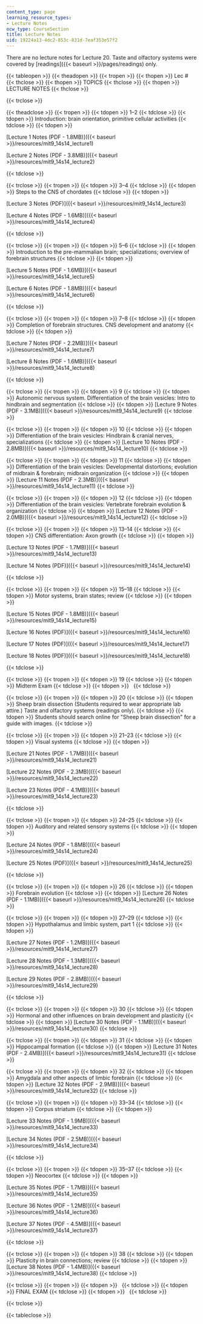 ```yaml
---
content_type: page
learning_resource_types:
- Lecture Notes
ocw_type: CourseSection
title: Lecture Notes
uid: 19224a13-4dc2-853c-831d-7eaf353e57f2
---
```


There are no lecture notes for Lecture 20. Taste and olfactory systems were covered by [readings]({{< baseurl >}}/pages/readings) only.

{{< tableopen >}}
{{< theadopen >}}
{{< tropen >}}
{{< thopen >}}
Lec #
{{< thclose >}}
{{< thopen >}}
TOPICS
{{< thclose >}}
{{< thopen >}}
LECTURE NOTES
{{< thclose >}}

{{< trclose >}}

{{< theadclose >}}
{{< tropen >}}
{{< tdopen >}}
1–2
{{< tdclose >}}
{{< tdopen >}}
Introduction: brain orientation, primitive cellular activities
{{< tdclose >}}
{{< tdopen >}}


[Lecture 1 Notes (PDF - 1.8MB)]({{< baseurl >}}/resources/mit9_14s14_lecture1)

[Lecture 2 Notes (PDF - 3.8MB)]({{< baseurl >}}/resources/mit9_14s14_lecture2)


{{< tdclose >}}

{{< trclose >}}
{{< tropen >}}
{{< tdopen >}}
3–4
{{< tdclose >}}
{{< tdopen >}}
Steps to the CNS of chordates
{{< tdclose >}}
{{< tdopen >}}


[Lecture 3 Notes (PDF)]({{< baseurl >}}/resources/mit9_14s14_lecture3)

[Lecture 4 Notes (PDF - 1.6MB)]({{< baseurl >}}/resources/mit9_14s14_lecture4)


{{< tdclose >}}

{{< trclose >}}
{{< tropen >}}
{{< tdopen >}}
5–6
{{< tdclose >}}
{{< tdopen >}}
Introduction to the pre-mammalian brain; specializations; overview of forebrain structures
{{< tdclose >}}
{{< tdopen >}}


[Lecture 5 Notes (PDF - 1.6MB)]({{< baseurl >}}/resources/mit9_14s14_lecture5)

[Lecture 6 Notes (PDF - 1.8MB)]({{< baseurl >}}/resources/mit9_14s14_lecture6)


{{< tdclose >}}

{{< trclose >}}
{{< tropen >}}
{{< tdopen >}}
7–8
{{< tdclose >}}
{{< tdopen >}}
Completion of forebrain structures. CNS development and anatomy
{{< tdclose >}}
{{< tdopen >}}


[Lecture 7 Notes (PDF - 2.2MB)]({{< baseurl >}}/resources/mit9_14s14_lecture7)

[Lecture 8 Notes (PDF - 1.6MB)]({{< baseurl >}}/resources/mit9_14s14_lecture8)


{{< tdclose >}}

{{< trclose >}}
{{< tropen >}}
{{< tdopen >}}
9
{{< tdclose >}}
{{< tdopen >}}
Autonomic nervous system. Differentiation of the brain vesicles: Intro to hindbrain and segmentation
{{< tdclose >}}
{{< tdopen >}}
[Lecture 9 Notes (PDF - 3.1MB)]({{< baseurl >}}/resources/mit9_14s14_lecture9)
{{< tdclose >}}

{{< trclose >}}
{{< tropen >}}
{{< tdopen >}}
10
{{< tdclose >}}
{{< tdopen >}}
Differentiation of the brain vesicles: Hindbrain & cranial nerves, specializations
{{< tdclose >}}
{{< tdopen >}}
[Lecture 10 Notes (PDF - 2.8MB)]({{< baseurl >}}/resources/mit9_14s14_lecture10)
{{< tdclose >}}

{{< trclose >}}
{{< tropen >}}
{{< tdopen >}}
11
{{< tdclose >}}
{{< tdopen >}}
Differentiation of the brain vesicles: Developmental distortions; evolution of midbrain & forebrain; midbrain organization
{{< tdclose >}}
{{< tdopen >}}
[Lecture 11 Notes (PDF - 2.3MB)]({{< baseurl >}}/resources/mit9_14s14_lecture11)
{{< tdclose >}}

{{< trclose >}}
{{< tropen >}}
{{< tdopen >}}
12
{{< tdclose >}}
{{< tdopen >}}
Differentiation of the brain vesicles: Vertebrate forebrain evolution & organization
{{< tdclose >}}
{{< tdopen >}}
[Lecture 12 Notes (PDF - 2.0MB)]({{< baseurl >}}/resources/mit9_14s14_lecture12)
{{< tdclose >}}

{{< trclose >}}
{{< tropen >}}
{{< tdopen >}}
13–14
{{< tdclose >}}
{{< tdopen >}}
CNS differentiation: Axon growth
{{< tdclose >}}
{{< tdopen >}}


[Lecture 13 Notes (PDF - 1.7MB)]({{< baseurl >}}/resources/mit9_14s14_lecture13)

[Lecture 14 Notes (PDF)]({{< baseurl >}}/resources/mit9_14s14_lecture14)


{{< tdclose >}}

{{< trclose >}}
{{< tropen >}}
{{< tdopen >}}
15–18
{{< tdclose >}}
{{< tdopen >}}
Motor systems, brain states; review
{{< tdclose >}}
{{< tdopen >}}


[Lecture 15 Notes (PDF - 1.8MB)]({{< baseurl >}}/resources/mit9_14s14_lecture15)

[Lecture 16 Notes (PDF)]({{< baseurl >}}/resources/mit9_14s14_lecture16)

[Lecture 17 Notes (PDF)]({{< baseurl >}}/resources/mit9_14s14_lecture17)

[Lecture 18 Notes (PDF)]({{< baseurl >}}/resources/mit9_14s14_lecture18)


{{< tdclose >}}

{{< trclose >}}
{{< tropen >}}
{{< tdopen >}}
19
{{< tdclose >}}
{{< tdopen >}}
Midterm Exam
{{< tdclose >}}
{{< tdopen >}}
 
{{< tdclose >}}

{{< trclose >}}
{{< tropen >}}
{{< tdopen >}}
20
{{< tdclose >}}
{{< tdopen >}}
Sheep brain dissection (Students required to wear appropriate lab attire.) Taste and olfactory systems (readings only).
{{< tdclose >}}
{{< tdopen >}}
Students should search online for "Sheep brain dissection" for a guide with images.
{{< tdclose >}}

{{< trclose >}}
{{< tropen >}}
{{< tdopen >}}
21–23
{{< tdclose >}}
{{< tdopen >}}
Visual systems
{{< tdclose >}}
{{< tdopen >}}


[Lecture 21 Notes (PDF - 1.7MB)]({{< baseurl >}}/resources/mit9_14s14_lecture21)

[Lecture 22 Notes (PDF - 2.3MB)]({{< baseurl >}}/resources/mit9_14s14_lecture22)

[Lecture 23 Notes (PDF - 4.1MB)]({{< baseurl >}}/resources/mit9_14s14_lecture23)


{{< tdclose >}}

{{< trclose >}}
{{< tropen >}}
{{< tdopen >}}
24–25
{{< tdclose >}}
{{< tdopen >}}
Auditory and related sensory systems
{{< tdclose >}}
{{< tdopen >}}


[Lecture 24 Notes (PDF - 1.8MB)]({{< baseurl >}}/resources/mit9_14s14_lecture24)

[Lecture 25 Notes (PDF)]({{< baseurl >}}/resources/mit9_14s14_lecture25)


{{< tdclose >}}

{{< trclose >}}
{{< tropen >}}
{{< tdopen >}}
26
{{< tdclose >}}
{{< tdopen >}}
Forebrain evolution
{{< tdclose >}}
{{< tdopen >}}
[Lecture 26 Notes (PDF - 1.1MB)]({{< baseurl >}}/resources/mit9_14s14_lecture26)
{{< tdclose >}}

{{< trclose >}}
{{< tropen >}}
{{< tdopen >}}
27–29
{{< tdclose >}}
{{< tdopen >}}
Hypothalamus and limbic system, part 1
{{< tdclose >}}
{{< tdopen >}}


[Lecture 27 Notes (PDF - 1.2MB)]({{< baseurl >}}/resources/mit9_14s14_lecture27)

[Lecture 28 Notes (PDF - 1.3MB)]({{< baseurl >}}/resources/mit9_14s14_lecture28)

[Lecture 29 Notes (PDF - 2.8MB)]({{< baseurl >}}/resources/mit9_14s14_lecture29)


{{< tdclose >}}

{{< trclose >}}
{{< tropen >}}
{{< tdopen >}}
30
{{< tdclose >}}
{{< tdopen >}}
Hormonal and other influences on brain development and plasticity
{{< tdclose >}}
{{< tdopen >}}
[Lecture 30 Notes (PDF - 1.1MB)]({{< baseurl >}}/resources/mit9_14s14_lecture30)
{{< tdclose >}}

{{< trclose >}}
{{< tropen >}}
{{< tdopen >}}
31
{{< tdclose >}}
{{< tdopen >}}
Hippocampal formation
{{< tdclose >}}
{{< tdopen >}}
[Lecture 31 Notes (PDF - 2.4MB)]({{< baseurl >}}/resources/mit9_14s14_lecture31)
{{< tdclose >}}

{{< trclose >}}
{{< tropen >}}
{{< tdopen >}}
32
{{< tdclose >}}
{{< tdopen >}}
Amygdala and other aspects of limbic forebrain
{{< tdclose >}}
{{< tdopen >}}
[Lecture 32 Notes (PDF - 2.9MB)]({{< baseurl >}}/resources/mit9_14s14_lecture32)
{{< tdclose >}}

{{< trclose >}}
{{< tropen >}}
{{< tdopen >}}
33–34
{{< tdclose >}}
{{< tdopen >}}
Corpus striatum
{{< tdclose >}}
{{< tdopen >}}


[Lecture 33 Notes (PDF - 1.9MB)]({{< baseurl >}}/resources/mit9_14s14_lecture33)

[Lecture 34 Notes (PDF - 2.5MB)]({{< baseurl >}}/resources/mit9_14s14_lecture34)


{{< tdclose >}}

{{< trclose >}}
{{< tropen >}}
{{< tdopen >}}
35–37
{{< tdclose >}}
{{< tdopen >}}
Neocortex
{{< tdclose >}}
{{< tdopen >}}


[Lecture 35 Notes (PDF - 1.7MB)]({{< baseurl >}}/resources/mit9_14s14_lecture35)

[Lecture 36 Notes (PDF - 1.2MB)]({{< baseurl >}}/resources/mit9_14s14_lecture36)

[Lecture 37 Notes (PDF - 4.5MB)]({{< baseurl >}}/resources/mit9_14s14_lecture37)


{{< tdclose >}}

{{< trclose >}}
{{< tropen >}}
{{< tdopen >}}
38
{{< tdclose >}}
{{< tdopen >}}
Plasticity in brain connections; review
{{< tdclose >}}
{{< tdopen >}}
[Lecture 38 Notes (PDF - 1.4MB)]({{< baseurl >}}/resources/mit9_14s14_lecture38)
{{< tdclose >}}

{{< trclose >}}
{{< tropen >}}
{{< tdopen >}}
 
{{< tdclose >}}
{{< tdopen >}}
FINAL EXAM
{{< tdclose >}}
{{< tdopen >}}
 
{{< tdclose >}}

{{< trclose >}}

{{< tableclose >}}